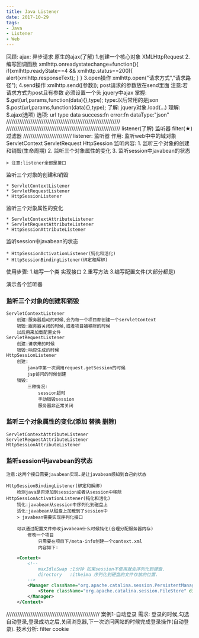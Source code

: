 ```yaml
---
title: Java Listener
date: 2017-10-29
tags:
- Java
- Listener
- Web
---
```



回顾:
ajax:
	异步请求
原生的ajax(了解)
	1.创建一个核心对象 XMLHttpRequest
	2.编写回调函数
		xmlhttp.onreadystatechange=function(){
			if(xmlhttp.readyState==4 && xmlhttp.status==200){
				alert(xmlhttp.responseText);
			}
		}
	3.open操作
		xmlhttp.open("请求方式","请求路径");
	4.send操作
		xmlhttp.send([参数]);
			post请求的参数放在send里面
			注意:若请求方式为post且有参数 必须设置一个头
jquery中ajax
	掌握:
		$.get(url,params,function(data){},type);
			type:以后常用的是json
		$.post(url,params,function(data){},type);
	了解:
		jquery对象.load(...)
	理解:
		$.ajax(选项)
			选项:
				url
				type
				data
				success:fn
				error:fn
				dataType:"json"
/////////////////////////////////////////////////////////////
/////////////////////////////////////////////////////////////
listener(了解) 监听器
filter(★)	过滤器
//////////////////////////
listener:
	监听器
	作用:
		监听web中中的域对象 ServletContext ServletRequest HttpSession
	监听内容:
		1. 监听三个对象的创建和销毁(生命周期)
		2. 监听三个对象属性的变化
		3. 监听session中javabean的状态

	> 注意:listener全部是接口

监听三个对象的创建和销毁

	* ServletContextListener
	* ServletRequestListener
	* HttpSessionListener

监听三个对象属性的变化

	* ServletContextAttributeListener
	* ServletRequestAttributeListener
	* HttpSessionAttributeListener

监听session中javabean的状态

	* HttpSessionActivationListener(钝化和活化)
	* HttpSessionBindingListener(绑定和解绑)

使用步骤:
	1.编写一个类 实现接口
	2.重写方法
	3.编写配置文件(大部分都是)

演示各个监听器
### 监听三个对象的创建和销毁
	ServletContextListener
		创建:服务器启动的时候,会为每一个项目都创建一个servletContext
		销毁:服务器关闭的时候,或者项目被移除的时候
		以后用来加载配置文件
	ServletRequestListener
		创建:请求来的时候
		销毁:响应生成的时候
	HttpSessionListener
		创建:
			java中第一次调用request.getSession的时候
			jsp访问的时候创建
		销毁:
			三种情况:
				session超时
				手动销毁session
				服务器非正常关闭

### 监听三个对象属性的变化(添加 替换 删除)
	ServletContextAttributeListener
	ServletRequestAttributeListener
	HttpSessionAttributeListener

### 监听session中javabean的状态
	注意:这两个接口需要javabean实现.是让javabean感知到自己的状态

	HttpSessionBindingListener(绑定和解绑)
		检测java是否添加到session或者从session中移除
	HttpSessionActivationListener(钝化和活化)
		钝化:javabean从session中序列化到磁盘上
		活化:javabean从磁盘上加载到了session中
		> javabean需要实现序列化接口

		可以通过配置文件修改javabean什么时候钝化(合理分配服务器内存)
			修改一个项目
				只需要在项目下/meta-info创建一个context.xml
				内容如下:
```xml
	<Context>
		<!--
			maxIdleSwap	:1分钟 如果session不使用就会序列化到硬盘.
			directory	:itheima 序列化到硬盘的文件存放的位置.
		-->
		<Manager className="org.apache.catalina.session.PersistentManager" maxIdleSwap="1">
			<Store className="org.apache.catalina.session.FileStore" directory="itheima"/>
		</Manager>
	</Context>
```

//////////////////////////////////////////////////
案例1-自动登录
需求:
	登录的时候,勾选自动登录,登录成功之后,关闭浏览器,下一次访问网站的时候完成登录操作(自动登录).
技术分析:
	filter
	cookie